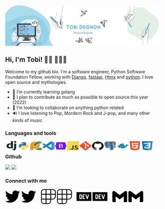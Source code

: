 ![](https://github.com/Tobi-De/Tobi-De/blob/master/img/cover.png?raw=true)

## Hi, I'm Tobi! 👋🏾 👨🏿‍💻

Welcome to my github bio. I'm a software engineer, Python Software Foundation Fellow, working with [Django](https://github.com/django/django), [fastapi](https://github.com/tiangolo/fastapi), [Htmx](https://github.com/bigskysoftware/htmx) and [python](https://github.com/python).
I love open source and mythologies. 

- 🔭 I’m currently learning golang
- 🌱 I plan to contribute as much as possible to open source this year (2022)
- 👯 I’m looking to collaborate on anything python related
- 🔊 I love listening to Pop, Mordern Rock and J-pop, and many other kinds of music

### Languages and tools

<img align="left" height="30" width="40" src="https://raw.githubusercontent.com/devicons/devicon/master/icons/django/django-plain.svg">
<img align="left" height="30" width="40" src="https://raw.githubusercontent.com/devicons/devicon/master/icons/python/python-original.svg">
<img align="left" height="30" width="40" src="https://raw.githubusercontent.com/devicons/devicon/master/icons/pycharm/pycharm-original.svg">
<img align="left" height="30" width="40" src="https://raw.githubusercontent.com/devicons/devicon/master/icons/vscode/vscode-original.svg">
<img align="left" height="30" width="40" src="https://raw.githubusercontent.com/devicons/devicon/master/icons/bootstrap/bootstrap-original.svg">
<img align="left" height="30" width="40" src="https://raw.githubusercontent.com/devicons/devicon/master/icons/javascript/javascript-original.svg">
<img align="left" height="30" width="40" src="https://raw.githubusercontent.com/devicons/devicon/master/icons/git/git-original.svg">
<img align="left" height="30" width="40" src="https://raw.githubusercontent.com/devicons/devicon/master/icons/github/github-original.svg">
<img align="left" height="30" width="40" src="https://raw.githubusercontent.com/devicons/devicon/master/icons/postgresql/postgresql-original.svg">
<img align="left" height="30" width="40" src="https://raw.githubusercontent.com/devicons/devicon/master/icons/docker/docker-original.svg">
<img align="left" height="30" width="40" src="https://raw.githubusercontent.com/devicons/devicon/master/icons/html5/html5-original.svg">
<img align="left" height="30" width="40" src="https://raw.githubusercontent.com/devicons/devicon/master/icons/css3/css3-original.svg">

<br />

### Github

<div>
<img  height="180em"  src="https://github-readme-stats.tobi-de.vercel.app/api?username=Tobi-De&count_private=true&show_icons=true&hide_border=true&theme=dracula" />
<img  height="180em"  src="https://github-readme-stats.tobi-de.vercel.app/api/top-langs?username=Tobi-De&layout=compact&hide_border=true&theme=dracula" />
</div>

### Connect with me

[![twitter](./img/twitter-light.svg)](https://twitter.com/Tobi71110248#gh-light-mode-only)
[![twitter](./img/twitter-dark.svg)](https://twitter.com/Tobi71110248#gh-dark-mode-only)
&nbsp;&nbsp;
[![polywork](./img/polywork-light.svg)](https://www.polywork.com/tobi99#gh-light-mode-only)
[![polywork](./img/polywork-dark.svg)](https://www.polywork.com/tobi99#gh-dark-mode-only)
&nbsp;&nbsp;
[![devto](./img/devto-light.svg)](https://dev.to/tobi#gh-light-mode-only)
[![devto](./img/devto-dark.svg)](https://dev.to/tobi#gh-dark-mode-only)
&nbsp;&nbsp;
[![email](./img/gmail-light.svg)](mailto:degnonfrancis@gmail.com#gh-light-mode-only)
[![email](./img/gmail-dark.svg)](mailto:degnonfrancis@gmail.com#gh-dark-mode-only)
